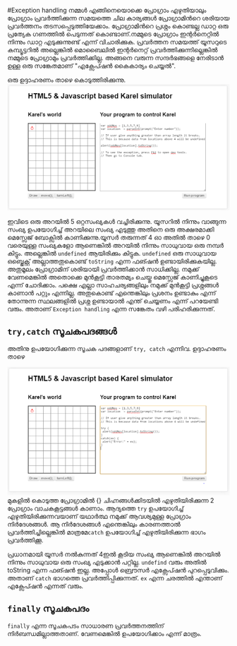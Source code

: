 #Exception handling
നമ്മള്‍ എങ്ങിനെയൊക്കെ പ്രോഗ്രാം എഴുതിയാലും പ്രോഗ്രാം പ്രവര്‍ത്തിക്കുന്ന സമയത്തെ ചില കാര്യങ്ങള്‍ പ്രോഗ്രാമിന്‍റെ ശരിയായ പ്രവര്‍ത്തനം തടസപ്പെടുത്തിയേക്കാം. പ്രോഗ്രാമിന്‍റെ പ്രശ്നം കൊണ്ടല്ല ഡാറ്റ ഒരു പ്രത്യേക ഗണത്തില്‍ പെടുന്നത് കൊണ്ടാണ്.നമ്മുടെ പ്രോഗ്രാം ഇന്റര്‍നെറ്റില്‍ നിന്നും ഡാറ്റ എടുക്കുന്നുണ്ട് എന്ന് വിചാരിക്കുക. പ്രവര്‍ത്തന സമയത്ത് യൂസറുടെ കമ്പ്യൂട്ടറില്‍ അല്ലെങ്കില്‍ മൊബൈലില്‍ ഇന്റര്‍നെറ്റ്‌ പ്രവര്‍ത്തിക്കുന്നില്ലെങ്കില്‍ നമ്മുടെ പ്രോഗ്രാമും പ്രവര്‍ത്തിക്കില്ല. അങ്ങനെ വരുന്ന സന്ദര്‍ഭങ്ങളെ നേരിടാന്‍ ഉള്ള ഒരു സങ്കേതമാണ് "എക്സേപ്ഷന്‍ കൈകാര്യം ചെയ്യല്‍".

ഒരു ഉദ്ദാഹരണം താഴെ കൊടുത്തിരിക്കുന്നു.
![Exception](images/ch09/01/01-exception.PNG)

ഇവിടെ ഒരു അറയില്‍ 5 ഒറ്റസംഖ്യകള്‍ വച്ചിരിക്കുന്നു. യൂസറില്‍ നിന്നും വാങ്ങുന്ന സംഖ്യ ഉപയോഗിച്ച് അറയിലെ സംഖ്യ എടുത്തു അതിനെ ഒരു അക്ഷരമാക്കി മെസ്സേജ് ബോക്സില്‍ കാണിക്കുന്നു.യൂസര്‍ തരുന്നത് 4 ഓ അതില്‍ താഴെ 0 വരെയുള്ള സംഖ്യകളോ ആണെങ്കില്‍ അറയില്‍ നിന്നും സാധുവായ ഒരു നമ്പര്‍ കിട്ടും. അല്ലെങ്കില്‍ `undefined` ആയിരിക്കും കിട്ടുക. `undefined` ഒരു സാധുവായ ഒബ്ജെക്റ്റ് അല്ലാത്തതുകൊണ്ട് `toString` എന്ന ഫങ്ഷന്‍ ഉണ്ടായിരിക്കുകയില്ല. അതുമൂലം പ്രോഗ്രാമിന് ശരിയായി പ്രവര്‍ത്തിക്കാന്‍ സാധിക്കില്ല. നമുക്ക് വേണമെങ്കില്‍ അതൊക്കെ മുന്‍കൂട്ടി താരതമ്യം ചെയ്തു മെസ്സേജ് കാണിച്ചുകൂടെ എന്ന് ചോദിക്കാം. പക്ഷെ എല്ലാ സാഹചര്യങ്ങളിലും നമുക്ക് മുന്‍കൂട്ടി പ്രശ്നങ്ങള്‍ കാണാന്‍ പറ്റും എന്നില്ല. അതുകൊണ്ട് എന്തെങ്കിലും പ്രശനം ഉണ്ടാകും എന്ന് തോന്നുന്ന സ്ഥലങ്ങളില്‍ പ്രശ്ന ഉണ്ടായാല്‍ എന്ത് ചെയ്യണം എന്ന് പറയേണ്ടി വരും. അതാണ് `Exception handling` എന്ന സങ്കേതം വഴി പരിഹരിക്കുന്നത്.

## `try,catch` സൂചകപദങ്ങള്‍
അതിനു ഉപയോഗിക്കുന്ന സൂചക പദങ്ങളാണ്‌ `try, catch` എന്നിവ. ഉദ്ദാഹരണം താഴെ

![Exception](images/ch09/01/04-trycatch.PNG)
മുകളില്‍ കൊടുത്ത പ്രോഗ്രാമില്‍ {} ചിഹ്നങ്ങള്‍ക്കിടയില്‍ എഴുതിയിരിക്കുന്ന 2 പ്രോഗ്രാം വാചകകൂട്ടങ്ങള്‍ കാണാം. ആദ്യത്തെ `try` ഉപയോഗിച്ച് എഴുതിയിരിക്കുന്നവയാണ് യഥാര്‍ത്ഥ നമുക്ക് ആവശ്യമുള്ള പ്രോഗ്രാം നിര്‍ദേശങ്ങള്‍. ആ നിര്‍ദേശങ്ങള്‍ എന്തെങ്കിലും കാരണത്താല്‍ പ്രവര്‍ത്തിച്ചില്ലെങ്കില്‍ മാത്രമേ`catch` ഉപയോഗിച്ച് എഴുതിയിരിക്കുന്ന ഭാഗം പ്രവര്‍ത്തിക്കൂ.

പ്രധാനമായി യൂസര്‍ നല്‍കുന്നത് 4ഇല്‍ കൂടിയ സംഖ്യ ആണെങ്കില്‍ അറയില്‍ നിന്നും സാധുവായ ഒരു സംഖ്യ എടുക്കാന്‍ പറ്റില്ല. `undefind` വരും അതില്‍ toString എന്ന ഫങ്ഷന്‍ ഇല്ല. അപ്പോള്‍ ബ്രൌസര്‍ എക്സേപ്ഷന്‍ പുറപ്പെടുവിക്കും. അതാണ് `catch` ഭാഗത്തെ പ്രവര്‍ത്തിപ്പിക്കുന്നത്. `ex` എന്ന ചരത്തില്‍ എന്താണ് എക്സേപ്ഷന്‍ എന്നത് വരും.

## `finally` സൂചകപദം

`finally` എന്ന സൂചകപടം സാധാരണ പ്രവര്‍ത്തനത്തിന് നിര്‍ബന്ധമില്ലാത്തതാണ്. വേണമെങ്കില്‍ ഉപയോഗിക്കാം എന്ന് മാത്രം.